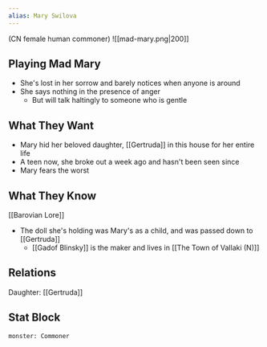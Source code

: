```yaml
---
alias: Mary Swilova
---
```

(CN female human commoner)
![[mad-mary.png|200]]
## Playing Mad Mary
- She's lost in her sorrow and barely notices when anyone is around
- She says nothing in the presence of anger
	- But will talk haltingly to someone who is gentle

## What They Want
- Mary hid her beloved daughter, [[Gertruda]] in this house for her entire life
- A teen now, she broke out a week ago and hasn't been seen since
- Mary fears the worst


## What They Know
[[Barovian Lore]]
- The doll she's holding was Mary's as a child, and was passed down to [[Gertruda]]
	- [[Gadof Blinsky]] is the maker and lives in [[The Town of Vallaki (N)]]

## Relations
Daughter: [[Gertruda]]

## Stat Block

```statblock
monster: Commoner
```

```dataviewjs
```